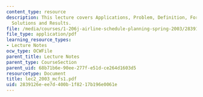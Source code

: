 ```yaml
---
content_type: resource
description: This lecture covers Applications, Problem, Definition, Formulations,
  Solutions and Results.
file: /media/courses/1-206j-airline-schedule-planning-spring-2003/2839126eee7d400b1f8217b196e0061e_lec2_2003_mcfs1.pdf
file_type: application/pdf
learning_resource_types:
- Lecture Notes
ocw_type: OCWFile
parent_title: Lecture Notes
parent_type: CourseSection
parent_uid: 68b71b6e-90ee-277f-e51d-ce264d1603d5
resourcetype: Document
title: lec2_2003_mcfs1.pdf
uid: 2839126e-ee7d-400b-1f82-17b196e0061e
---
```

